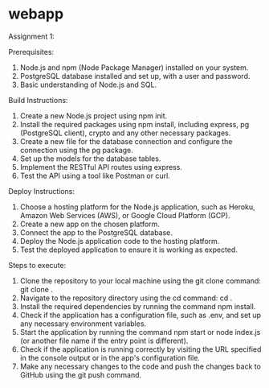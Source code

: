 # webapp
Assignment 1:

Prerequisites:

1. Node.js and npm (Node Package Manager) installed on your system.
2. PostgreSQL database installed and set up, with a user and password.
3. Basic understanding of Node.js and SQL.

Build Instructions:

1. Create a new Node.js project using npm init.
2. Install the required packages using npm install, including express, pg (PostgreSQL client), crypto and any other necessary packages.
3. Create a new file for the database connection and configure the connection using the pg package.
4. Set up the models for the database tables.
5. Implement the RESTful API routes using express.
6. Test the API using a tool like Postman or curl.

Deploy Instructions:

1. Choose a hosting platform for the Node.js application, such as Heroku, Amazon Web Services (AWS), or Google Cloud Platform (GCP).
2. Create a new app on the chosen platform.
3. Connect the app to the PostgreSQL database.
4. Deploy the Node.js application code to the hosting platform.
5. Test the deployed application to ensure it is working as expected.

Steps to execute:

1. Clone the repository to your local machine using the git clone command: git clone <repository-url>.
2. Navigate to the repository directory using the cd command: cd <repository-directory>.
3. Install the required dependencies by running the command npm install.
4. Check if the application has a configuration file, such as .env, and set up any necessary environment variables.
5. Start the application by running the command npm start or node index.js (or another file name if the entry point is different).
6. Check if the application is running correctly by visiting the URL specified in the console output or in the app's configuration file.
7. Make any necessary changes to the code and push the changes back to GitHub using the git push command.